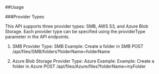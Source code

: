 ##Usage

###Provider Types

This API supports three provider types: SMB, AWS S3, and Azure Blob Storage. Each provider type can be specified using the providerType parameter in the API endpoints.

1. SMB
Provider Type: SMB
Example: Create a folder in SMB
POST /api/files/SMB/folders?folderName=folderName


2. Azure Blob Storage
Provider Type: Azure
Example: Example: Create a folder in Azure
POST /api/files/Azure/files?folderName=myFolder
